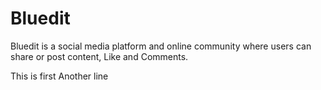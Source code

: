 # Bluedit

Bluedit is a social media platform and online community where users can share or post content, Like and Comments.

This is first
Another line
